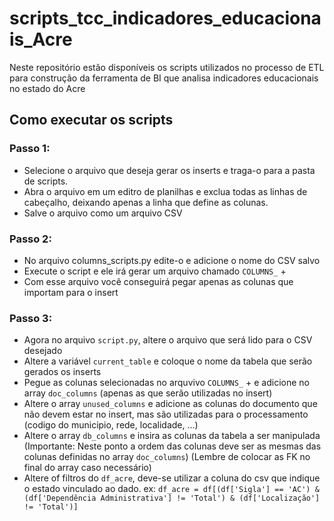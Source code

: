 # scripts_tcc_indicadores_educacionais_Acre
Neste repositório estão disponíveis os scripts utilizados no processo de ETL para construção da ferramenta de BI que analisa indicadores educacionais no estado do Acre

## Como executar os scripts

### Passo 1:

- Selecione o arquivo que deseja gerar os inserts e traga-o para a pasta de scripts.
- Abra o arquivo em um editro de planilhas e exclua todas as linhas de cabeçalho, deixando apenas a linha que define as colunas.
- Salve o arquivo como um arquivo CSV

### Passo 2:

- No arquivo columns_scripts.py edite-o e adicione o nome do CSV salvo
- Execute o script e ele irá gerar um arquivo chamado `COLUMNS_` + <NOME ARQUIVO INSERIDO>
- Com esse arquivo você conseguirá pegar apenas as colunas que importam para o insert


### Passo 3:

- Agora no arquivo `script.py`, altere o arquivo que será lido para o CSV desejado
- Altere a variável `current_table` e coloque o nome da tabela que serão gerados os inserts
- Pegue as colunas selecionadas no arquvivo `COLUMNS_` + <NOME ARQUIVO INSERIDO> e adicione no array `doc_columns` (apenas as que serão utilizadas no insert)
- Altere o array `unused_columns` e adicione as colunas do documento que não devem estar no insert, mas são utilizadas para o processamento (codigo do municipio, rede, localidade, ...)
- Altere o array `db_columns` e insira as colunas da tabela a ser manipulada (Importante: Neste ponto a ordem das colunas deve ser as mesmas das colunas definidas no array `doc_columns`) (Lembre de colocar as FK no final do array caso necessário)
- Altere of filtros do `df_acre`, deve-se utilizar a coluna do csv que indique o estado vinculado ao dado. ex: `df_acre = df[(df['Sigla'] == 'AC') & (df['Dependência Administrativa'] != 'Total') & (df['Localização'] != 'Total')]`
